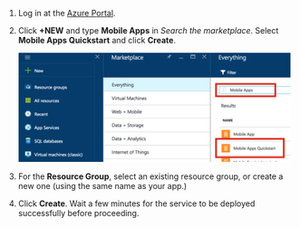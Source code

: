 1. Log in at the [Azure Portal].

2. Click **+NEW** and type **Mobile Apps** in _Search the marketplace_. Select **Mobile Apps Quickstart** and click **Create**.

    ![Azure Portal with Mobile Apps Quickstart highlighted](./media/app-service-mobile-dotnet-backend-create-new-service/search-mobile-apps-quickstart.png)


3. For the **Resource Group**, select an existing resource group, or create a new one (using the same name as your app.) 
 
4. Click **Create**. Wait a few minutes for the service to be deployed successfully before proceeding.

<!-- URLs. -->
[Azure Portal]: https://portal.azure.com/


<!--HONumber=Sep16_HO4-->


